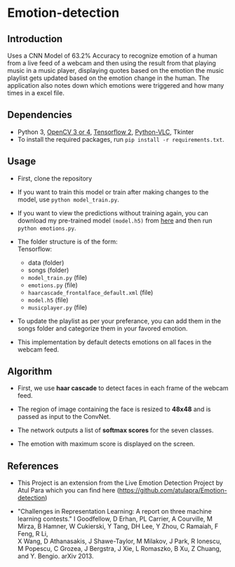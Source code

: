 # Emotion-detection

## Introduction

Uses a CNN Model of 63.2% Accuracy to recognize emotion of a human from a live feed of a webcam and then using the result from that playing music in a music player, displaying quotes based on the emotion the music playlist gets updated based on the emotion change in the human. 
The application also notes down which emotions were triggered and how many times in a excel file.

## Dependencies

* Python 3, [OpenCV 3 or 4](https://opencv.org/), [Tensorflow 2](https://www.tensorflow.org/), [Python-VLC](https://pypi.org/project/python-vlc/), Tkinter
* To install the required packages, run `pip install -r requirements.txt`.

## Usage

* First, clone the repository 

* If you want to train this model or train after making changes to the model, use `python model_train.py`.

* If you want to view the predictions without training again, you can download my pre-trained model `(model.h5)` from [here](https://drive.google.com/file/d/1FUn0XNOzf-nQV7QjbBPA6-8GLoHNNgv-/view?usp=sharing) and then run `python emotions.py`.

* The folder structure is of the form:  
  Tensorflow:
  * data (folder)
  * songs (folder)
  * `model_train.py` (file)
  * `emotions.py` (file)
  * `haarcascade_frontalface_default.xml` (file)
  * `model.h5` (file)
  * `musicplayer.py` (file)
  
* To update the playlist as per your preferance, you can add them in the songs folder and categorize them in your favored emotion. 

* This implementation by default detects emotions on all faces in the webcam feed.


## Algorithm

* First, we use **haar cascade** to detect faces in each frame of the webcam feed.

* The region of image containing the face is resized to **48x48** and is passed as input to the ConvNet.

* The network outputs a list of **softmax scores** for the seven classes.

* The emotion with maximum score is displayed on the screen.


## References
* This Project is an extension from the Live Emotion Detection Project by Atul Para which you can find here (https://github.com/atulapra/Emotion-detection)

* "Challenges in Representation Learning: A report on three machine learning contests." I Goodfellow, D Erhan, PL Carrier, A Courville, M Mirza, B
   Hamner, W Cukierski, Y Tang, DH Lee, Y Zhou, C Ramaiah, F Feng, R Li,  
   X Wang, D Athanasakis, J Shawe-Taylor, M Milakov, J Park, R Ionescu,
   M Popescu, C Grozea, J Bergstra, J Xie, L Romaszko, B Xu, Z Chuang, and
   Y. Bengio. arXiv 2013.
